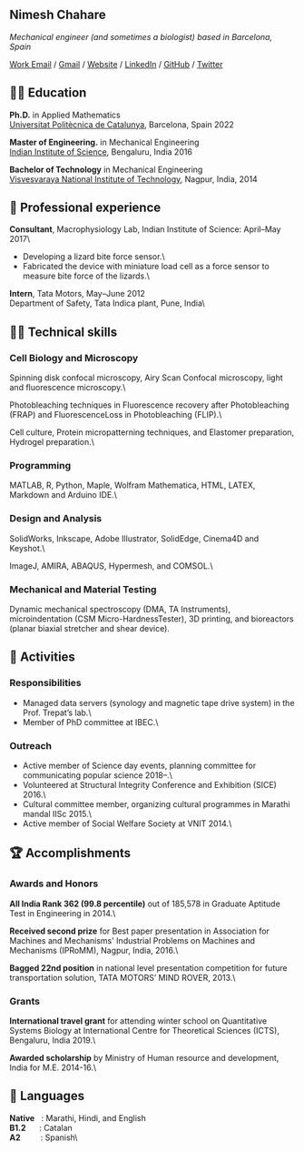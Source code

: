 ## Nimesh Chahare

_Mechanical engineer (and sometimes a biologist) based in Barcelona, Spain_ <br>

[Work Email](mailto:nchahare@ibecbarcelona.eu) / [Gmail](mailto:chaharenimesh@gmail.com) / [Website](https://nchahare.github.io/) / [LinkedIn](https://www.linkedin.com/in/nchahare/) / [GitHub](https://github.com/nchahare/) / [Twitter](https://twitter.com/onenimesa/)

## 👨‍🎓 Education

**Ph.D.** in Applied Mathematics\
[Universitat Politècnica de Catalunya](https://fme.upc.edu/en), Barcelona, Spain 2022

**Master of Engineering.** in Mechanical Engineering\
[Indian Institute of Science](https://mecheng.iisc.ac.in/), Bengaluru, India 2016

**Bachelor of Technology** in Mechanical Engineering\
[Visvesvaraya National Institute of Technology](https://vnit.ac.in/mech/), Nagpur, India, 2014


## 💼 Professional experience

**Consultant**, Macrophysiology Lab, Indian Institute of Science: April–May 2017\
- Developing a lizard bite force sensor.\
- Fabricated the device with miniature load cell as a force sensor to measure bite force of the lizards.\

**Intern**, Tata Motors, May–June 2012\
Department of Safety, Tata Indica plant, Pune, India\

## 👨‍🔧 Technical skills

### Cell Biology and Microscopy

Spinning disk confocal microscopy, Airy Scan Confocal microscopy, light and fluorescence microscopy.\

Photobleaching techniques in Fluorescence recovery after Photobleaching (FRAP) and FluorescenceLoss in Photobleaching (FLIP).\

Cell culture, Protein micropatterning techniques, and Elastomer preparation, Hydrogel preparation.\

### Programming

MATLAB, R, Python, Maple, Wolfram Mathematica, HTML, LATEX, Markdown and Arduino IDE.\

### Design and Analysis

SolidWorks, Inkscape, Adobe Illustrator, SolidEdge, Cinema4D and Keyshot.\

ImageJ, AMIRA, ABAQUS, Hypermesh, and COMSOL.\

### Mechanical and Material Testing

Dynamic mechanical spectroscopy (DMA, TA Instruments), microindentation (CSM Micro-HardnessTester), 3D printing, and bioreactors (planar biaxial stretcher and shear device).


## 🤹️ Activities

### Responsibilities 

- Managed data servers (synology and magnetic tape drive system) in the Prof. Trepat’s lab.\
- Member of PhD committee at IBEC.\

### Outreach

- Active member of Science day events, planning committee for communicating popular science 2018–.\
- Volunteered at Structural Integrity Conference and Exhibition (SICE) 2016.\
- Cultural committee member, organizing cultural programmes in Marathi mandal IISc 2015.\
- Active member of Social Welfare Society at VNIT 2014.\

## 🏆 Accomplishments

### Awards and Honors

**All India Rank 362 (99.8 percentile)** out of 185,578 in Graduate Aptitude Test in Engineering in 2014.\

**Received second prize** for Best paper presentation in Association for Machines and Mechanisms' Industrial Problems on Machines and Mechanisms (IPRoMM), Nagpur, India, 2016.\

**Bagged 22nd position** in national level presentation competition for future transportation solution, TATA MOTORS’ MIND ROVER, 2013.\

### Grants

**International travel grant** for attending winter school on Quantitative Systems Biology at International Centre for Theoretical Sciences (ICTS), Bengaluru, India 2019.\
        
**Awarded scholarship** by Ministry of Human resource and development, India for M.E. 2014-16.\


## 💬 Languages

**Native** &nbsp; : Marathi, Hindi, and English\
**B1.2** &nbsp;&nbsp;&nbsp;&nbsp; : Catalan\
**A2** &nbsp;&nbsp;&nbsp;&nbsp;&nbsp;&nbsp;&nbsp; : Spanish\

